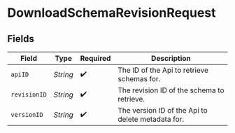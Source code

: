 # DownloadSchemaRevisionRequest


## Fields

| Field                                             | Type                                              | Required                                          | Description                                       |
| ------------------------------------------------- | ------------------------------------------------- | ------------------------------------------------- | ------------------------------------------------- |
| `apiID`                                           | *String*                                          | :heavy_check_mark:                                | The ID of the Api to retrieve schemas for.        |
| `revisionID`                                      | *String*                                          | :heavy_check_mark:                                | The revision ID of the schema to retrieve.        |
| `versionID`                                       | *String*                                          | :heavy_check_mark:                                | The version ID of the Api to delete metadata for. |